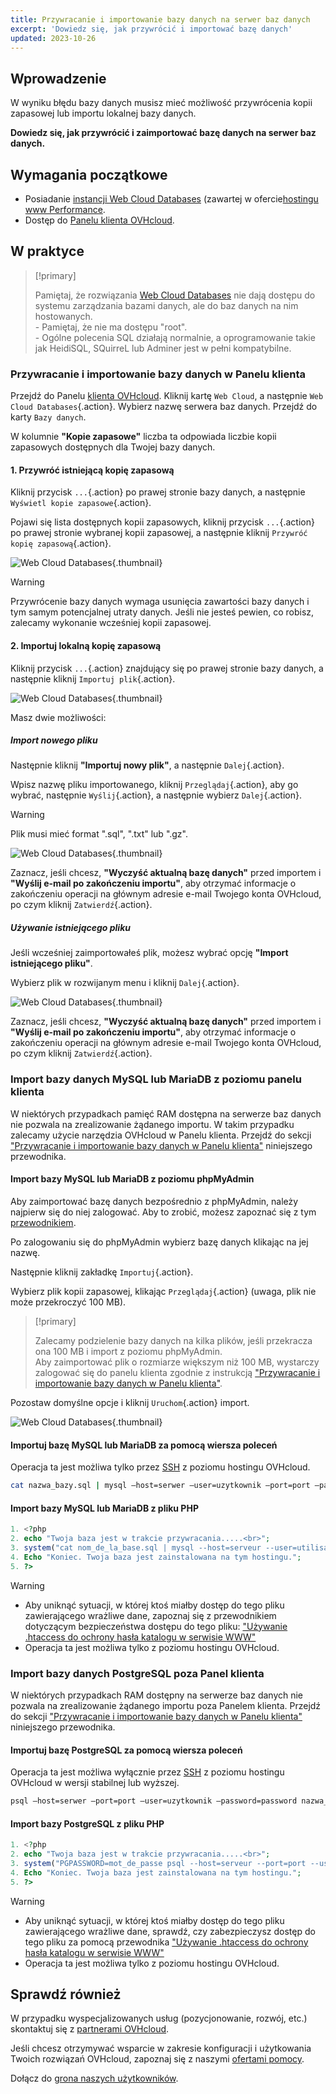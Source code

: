 ```yaml
---
title: Przywracanie i importowanie bazy danych na serwer baz danych
excerpt: 'Dowiedz się, jak przywrócić i importować bazę danych'
updated: 2023-10-26
---
```


## Wprowadzenie

W wyniku błędu bazy danych musisz mieć możliwość przywrócenia kopii zapasowej lub importu lokalnej bazy danych. 

**Dowiedz się, jak przywrócić i zaimportować bazę danych na serwer baz danych.**

## Wymagania początkowe

- Posiadanie [instancji Web Cloud Databases](/links/web/databases) (zawartej w ofercie[hostingu www Performance](/links/web/hosting).
- Dostęp do [Panelu klienta OVHcloud](/links/manager).

## W praktyce

> [!primary]
>
> Pamiętaj, że rozwiązania [Web Cloud Databases](https://www.ovh.pl/cloud/cloud-databases/) nie dają dostępu do systemu zarządzania bazami danych, ale do baz danych na nim hostowanych.
> <br> - Pamiętaj, że nie ma dostępu "root".
> <br> - Ogólne polecenia SQL działają normalnie, a oprogramowanie takie jak HeidiSQL, SQuirreL lub Adminer jest w pełni kompatybilne.
>

### Przywracanie i importowanie bazy danych w Panelu klienta

Przejdź do Panelu [klienta OVHcloud](/links/manager). Kliknij kartę `Web Cloud`, a następnie `Web Cloud Databases`{.action}. Wybierz nazwę serwera baz danych. Przejdź do karty `Bazy danych`.

W kolumnie **"Kopie zapasowe"** liczba ta odpowiada liczbie kopii zapasowych dostępnych dla Twojej bazy danych.

#### 1\. Przywróć istniejącą kopię zapasową

Kliknij przycisk `...`{.action} po prawej stronie bazy danych, a następnie `Wyświetl kopie zapasowe`{.action}.

Pojawi się lista dostępnych kopii zapasowych, kliknij przycisk `...`{.action} po prawej stronie wybranej kopii zapasowej, a następnie kliknij `Przywróć kopię zapasową`{.action}.

![Web Cloud Databases](/pages/assets/screens/control_panel/product-selection/web-cloud/web-cloud-databases/databases/restore-the-backup.png){.thumbnail}

> [!warning]
>
> Przywrócenie bazy danych wymaga usunięcia zawartości bazy danych i tym samym potencjalnej utraty danych. Jeśli nie jesteś pewien, co robisz, zalecamy wykonanie wcześniej kopii zapasowej.
> 

#### 2\. Importuj lokalną kopię zapasową

Kliknij przycisk `...`{.action} znajdujący się po prawej stronie bazy danych, a następnie kliknij `Importuj plik`{.action}.

![Web Cloud Databases](/pages/assets/screens/control_panel/product-selection/web-cloud/web-cloud-databases/databases/import-file.png){.thumbnail}

Masz dwie możliwości:

##### Import nowego pliku

Następnie kliknij **"Importuj nowy plik"**, a następnie `Dalej`{.action}.

Wpisz nazwę pliku importowanego, kliknij `Przeglądaj`{.action}, aby go wybrać, następnie `Wyślij`{.action}, a następnie wybierz `Dalej`{.action}.

> [!warning]
>
> Plik musi mieć format ".sql", ".txt" lub ".gz".
> 

![Web Cloud Databases](/pages/assets/screens/control_panel/product-selection/web-cloud/web-cloud-databases/databases/database-import-new-file-step-2.png){.thumbnail}

Zaznacz, jeśli chcesz, **"Wyczyść aktualną bazę danych"** przed importem i **"Wyślij e-mail po zakończeniu importu"**, aby otrzymać informacje o zakończeniu operacji na głównym adresie e-mail Twojego konta OVHcloud, po czym kliknij `Zatwierdź`{.action}.

##### Używanie istniejącego pliku

Jeśli wcześniej zaimportowałeś plik, możesz wybrać opcję **"Import istniejącego pliku"**.

Wybierz plik w rozwijanym menu i kliknij `Dalej`{.action}.

![Web Cloud Databases](/pages/assets/screens/control_panel/product-selection/web-cloud/web-cloud-databases/databases/database-import-existing-file-step-2.png){.thumbnail}

Zaznacz, jeśli chcesz, **"Wyczyść aktualną bazę danych"** przed importem i **"Wyślij e-mail po zakończeniu importu"**, aby otrzymać informacje o zakończeniu operacji na głównym adresie e-mail Twojego konta OVHcloud, po czym kliknij `Zatwierdź`{.action}.

### Import bazy danych MySQL lub MariaDB z poziomu panelu klienta

W niektórych przypadkach pamięć RAM dostępna na serwerze baz danych nie pozwala na zrealizowanie żądanego importu. W takim przypadku zalecamy użycie narzędzia OVHcloud w Panelu klienta. Przejdź do sekcji ["Przywracanie i importowanie bazy danych w Panelu klienta"](./#przywracanie-i-importowanie-bazy-danych-w-panelu-klienta) niniejszego przewodnika.

#### Import bazy MySQL lub MariaDB z poziomu phpMyAdmin

Aby zaimportować bazę danych bezpośrednio z phpMyAdmin, należy najpierw się do niej zalogować. Aby to zrobić, możesz zapoznać się z tym [przewodnikiem](/pages/web_cloud/web_cloud_databases/connecting-to-database-on-database-server#logowanie-do-bazy-danych-mysql-lub-mariadb).

Po zalogowaniu się do phpMyAdmin wybierz bazę danych klikając na jej nazwę.

Następnie kliknij zakładkę `Importuj`{.action}.

Wybierz plik kopii zapasowej, klikając `Przeglądaj`{.action} (uwaga, plik nie może przekroczyć 100 MB).

> [!primary]
>
> Zalecamy podzielenie bazy danych na kilka plików, jeśli przekracza ona 100 MB i import z poziomu phpMyAdmin.<br>
> Aby zaimportować plik o rozmiarze większym niż 100 MB, wystarczy zalogować się do panelu klienta zgodnie z instrukcją ["Przywracanie i importowanie bazy danych w Panelu klienta"](./#przywracanie-i-importowanie-bazy-danych-w-panelu-klienta).

Pozostaw domyślne opcje i kliknij `Uruchom`{.action} import.

![Web Cloud Databases](/pages/assets/screens/other/web-tools/phpmyadmin/pma-upload-backup-web-cloud-db.png){.thumbnail}

#### Importuj bazę MySQL lub MariaDB za pomocą wiersza poleceń

Operacja ta jest możliwa tylko przez [SSH](/pages/web_cloud/web_hosting/ssh_on_webhosting) z poziomu hostingu OVHcloud.

```bash
cat nazwa_bazy.sql | mysql —host=serwer —user=uzytkownik —port=port —password=password nazwa_bazy
```
#### Import bazy MySQL lub MariaDB z pliku PHP

```php
1. <?php
2. echo "Twoja baza jest w trakcie przywracania.....<br>";
3. system("cat nom_de_la_base.sql | mysql --host=serveur --user=utilisateur --port=port --password=password nom_de_la_base");
4. Echo "Koniec. Twoja baza jest zainstalowana na tym hostingu.";
5. ?>
```

> [!warning]
>
> - Aby uniknąć sytuacji, w której ktoś miałby dostęp do tego pliku zawierającego wrażliwe dane, zapoznaj się z przewodnikiem dotyczącym bezpieczeństwa dostępu do tego pliku: ["Używanie .htaccess do ochrony hasła katalogu w serwisie WWW"](/pages/web_cloud/web_hosting/htaccess_protect_directory_by_password)
> - Operacja ta jest możliwa tylko z poziomu hostingu OVHcloud.
>

### Import bazy danych PostgreSQL poza Panel klienta

W niektórych przypadkach RAM dostępny na serwerze baz danych nie pozwala na zrealizowanie żądanego importu poza Panelem klienta. Przejdź do sekcji ["Przywracanie i importowanie bazy danych w Panelu klienta"](./#przywracanie-i-importowanie-bazy-danych-w-panelu-klienta) niniejszego przewodnika.

#### Importuj bazę PostgreSQL za pomocą wiersza poleceń

Operacja ta jest możliwa wyłącznie przez [SSH](/pages/web_cloud/web_hosting/ssh_on_webhosting) z poziomu hostingu OVHcloud w wersji stabilnej lub wyższej.

```bash
psql —host=serwer —port=port —user=uzytkownik —password=password nazwa_bazy < nazwa_bazy_bazy.sql
```

#### Import bazy PostgreSQL z pliku PHP

```php
1. <?php
2. echo "Twoja baza jest w trakcie przywracania.....<br>";
3. system("PGPASSWORD=mot_de_passe psql --host=serveur --port=port --user=utilisateur --password=password nom_de_la_base < nom_de_la_base.sql");
4. Echo "Koniec. Twoja baza jest zainstalowana na tym hostingu.";
5. ?>
```

> [!warning]
>
> - Aby uniknąć sytuacji, w której ktoś miałby dostęp do tego pliku zawierającego wrażliwe dane, sprawdź, czy zabezpieczysz dostęp do tego pliku za pomocą przewodnika ["Używanie .htaccess do ochrony hasła katalogu w serwisie WWW"](/pages/web_cloud/web_hosting/htaccess_protect_directory_by_password)
> - Operacja ta jest możliwa tylko z poziomu hostingu OVHcloud.
>

## Sprawdź również

W przypadku wyspecjalizowanych usług (pozycjonowanie, rozwój, etc.) skontaktuj się z [partnerami OVHcloud](/links/partner).

Jeśli chcesz otrzymywać wsparcie w zakresie konfiguracji i użytkowania Twoich rozwiązań OVHcloud, zapoznaj się z naszymi [ofertami pomocy](/links/support).

Dołącz do [grona naszych użytkowników](/links/community).